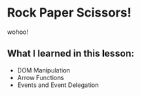 # Rock Paper Scissors!

wohoo!

## What I learned in this lesson:
- DOM Manipulation
- Arrow Functions
- Events and Event Delegation

